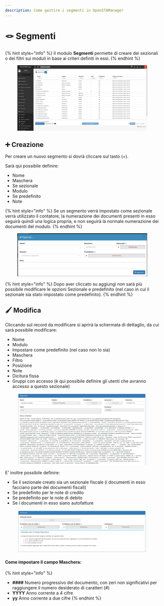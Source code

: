 ```yaml
---
description: Come gestire i segmenti in OpenSTAManager
---
```


# 🪢 Segmenti

{% hint style="info" %}
Il modulo **Segmenti** permette di creare dei sezionali o dei filtri sui moduli in base ai criteri definiti in essi.
{% endhint %}

<figure><img src="../../../.gitbook/assets/immagine (721).png" alt=""><figcaption></figcaption></figure>

## ➕ Creazione

Per creare un nuovo segmento si dovrà cliccare sul tasto (+).

Sarà qui possibile definire:

* Nome
* Maschera
* Se sezionale
* Modulo
* Se predefinito
* Note

{% hint style="info" %}
Se un segmento verrà impostato come sezionale verrà utilizzato il contatore, la numerazione dei documenti presenti in esso seguirà quindi una logica propria, e non seguirà la normale numerazione dei documenti del modulo.&#x20;
{% endhint %}

<figure><img src="../../../.gitbook/assets/immagine (722).png" alt=""><figcaption></figcaption></figure>

{% hint style="info" %}
Dopo aver cliccato su aggiungi non sarà più possibile modificare le opzioni Sezionale e predefinito (nel caso in cui il sezionale sia stato impostato come predefinito).
{% endhint %}

## 🖌️ Modifica

Cliccando sul record da modificare si aprirà la schermata di dettaglio, da cui sarà possibile modificare:

* Nome
* Modulo
* Impostare come predefinito (nel caso non lo sia)
* Maschera
* Filtro
* Posizione
* Note
* Dicitura fissa
* Gruppi con accesso (è qui possibile definire gli utenti che avranno accesso a questo sezionale)

<figure><img src="../../../.gitbook/assets/immagine (723).png" alt=""><figcaption></figcaption></figure>

E' inoltre possibile definire:

* Se il sezionale creato sia un sezionale fiscale (i documenti in esso facciano parte dei documenti fiscali)
* Se predefinito per le note di credito
* Se predefinito per le note di debito
* Se i documenti in esso siano autofatture

<figure><img src="../../../.gitbook/assets/immagine (724).png" alt=""><figcaption></figcaption></figure>

#### Come impostare il campo Maschera:

{% hint style="info" %}
* **####** Numero progressivo del documento, con zeri non significativi per raggiungere il numero desiderato di caratteri (#)
* **YYYY** Anno corrente a 4 cifre
* **yy** Anno corrente a due cifre
{% endhint %}
